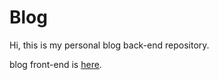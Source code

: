 # Blog

Hi, this is my personal blog back-end repository.

blog front-end is [here](https://github.com/Ce1ling/blog-fe).